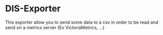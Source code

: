 # DIS-Exporter
This exporter allow you to send some data to a csv in order to be read and send on a metrics server (Ex VictoriaMetrics, ...)


